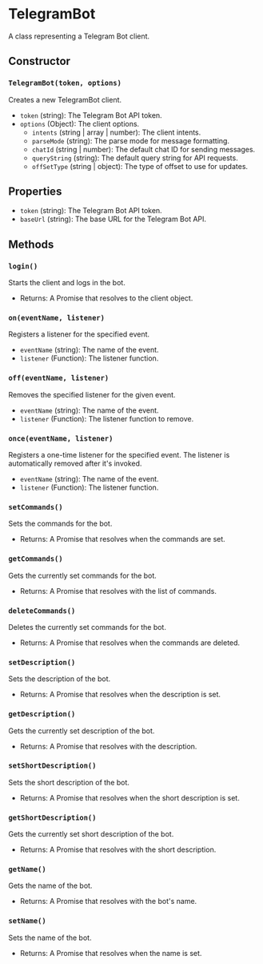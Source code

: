 # TelegramBot

A class representing a Telegram Bot client.

## Constructor

### `TelegramBot(token, options)`

Creates a new TelegramBot client.

- `token` (string): The Telegram Bot API token.
- `options` (Object): The client options.
  - `intents` (string | array | number): The client intents.
  - `parseMode` (string): The parse mode for message formatting.
  - `chatId` (string | number): The default chat ID for sending messages.
  - `queryString` (string): The default query string for API requests.
  - `offSetType` (string | object): The type of offset to use for updates.

## Properties

- `token` (string): The Telegram Bot API token.
- `baseUrl` (string): The base URL for the Telegram Bot API.

## Methods

### `login()`

Starts the client and logs in the bot.

- Returns: A Promise that resolves to the client object.

### `on(eventName, listener)`

Registers a listener for the specified event.

- `eventName` (string): The name of the event.
- `listener` (Function): The listener function.

### `off(eventName, listener)`

Removes the specified listener for the given event.

- `eventName` (string): The name of the event.
- `listener` (Function): The listener function to remove.

### `once(eventName, listener)`

Registers a one-time listener for the specified event. The listener is automatically removed after it's invoked.

- `eventName` (string): The name of the event.
- `listener` (Function): The listener function.

### `setCommands()`

Sets the commands for the bot.

- Returns: A Promise that resolves when the commands are set.

### `getCommands()`

Gets the currently set commands for the bot.

- Returns: A Promise that resolves with the list of commands.

### `deleteCommands()`

Deletes the currently set commands for the bot.

- Returns: A Promise that resolves when the commands are deleted.

### `setDescription()`

Sets the description of the bot.

- Returns: A Promise that resolves when the description is set.

### `getDescription()`

Gets the currently set description of the bot.

- Returns: A Promise that resolves with the description.

### `setShortDescription()`

Sets the short description of the bot.

- Returns: A Promise that resolves when the short description is set.

### `getShortDescription()`

Gets the currently set short description of the bot.

- Returns: A Promise that resolves with the short description.

### `getName()`

Gets the name of the bot.

- Returns: A Promise that resolves with the bot's name.

### `setName()`

Sets the name of the bot.

- Returns: A Promise that resolves when the name is set.
